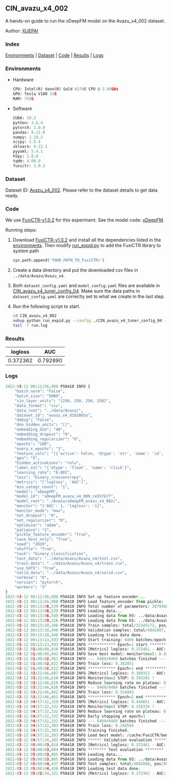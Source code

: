 ## CIN_avazu_x4_002

A hands-on guide to run the xDeepFM model on the Avazu_x4_002 dataset.

Author: [XUEPAI](https://github.com/xue-pai)

### Index
[Environments](#Environments) | [Dataset](#Dataset) | [Code](#Code) | [Results](#Results) | [Logs](#Logs)

### Environments
+ Hardware

  ```python
  CPU: Intel(R) Xeon(R) Gold 6278C CPU @ 2.60GHz
  GPU: Tesla V100 32G
  RAM: 755G

  ```

+ Software

  ```python
  CUDA: 10.2
  python: 3.6.4
  pytorch: 1.0.0
  pandas: 0.22.0
  numpy: 1.19.2
  scipy: 1.5.4
  sklearn: 0.22.1
  pyyaml: 5.4.1
  h5py: 2.8.0
  tqdm: 4.60.0
  fuxictr: 1.0.2
  ```

### Dataset
Dataset ID: [Avazu_x4_002](https://github.com/openbenchmark/BARS/blob/master/ctr_prediction/datasets/Avazu#Avazu_x4_002). Please refer to the dataset details to get data ready.

### Code

We use [FuxiCTR-v1.0.2](https://github.com/xue-pai/FuxiCTR/tree/v1.0.2) for this experiment. See the model code: [xDeepFM](https://github.com/xue-pai/FuxiCTR/blob/v1.0.2/fuxictr/pytorch/models/xDeepFM.py).

Running steps:

1. Download [FuxiCTR-v1.0.2](https://github.com/xue-pai/FuxiCTR/archive/refs/tags/v1.0.2.zip) and install all the dependencies listed in the [environments](#environments). Then modify [run_expid.py](./run_expid.py#L5) to add the FuxiCTR library to system path
    
    ```python
    sys.path.append('YOUR_PATH_TO_FuxiCTR/')
    ```

2. Create a data directory and put the downloaded csv files in `../data/Avazu/Avazu_x4`.

3. Both `dataset_config.yaml` and `model_config.yaml` files are available in [CIN_avazu_x4_tuner_config_04](./CIN_avazu_x4_tuner_config_04). Make sure the data paths in `dataset_config.yaml` are correctly set to what we create in the last step.

4. Run the following script to start.

    ```bash
    cd CIN_avazu_x4_002
    nohup python run_expid.py --config ./CIN_avazu_x4_tuner_config_04 --expid xDeepFM_avazu_x4_009_ce557b77 --gpu 0 > run.log &
    tail -f run.log
    ```

### Results

| logloss | AUC  |
|:--------------------:|:--------------------:|
| 0.372362 | 0.792890  |


### Logs
```python
2022-03-12 00:12:56,980 P58410 INFO {
    "batch_norm": "False",
    "batch_size": "5000",
    "cin_layer_units": "[250, 250, 250, 250]",
    "data_format": "csv",
    "data_root": "../data/Avazu/",
    "dataset_id": "avazu_x4_d102865a",
    "debug": "False",
    "dnn_hidden_units": "[]",
    "embedding_dim": "40",
    "embedding_dropout": "0",
    "embedding_regularizer": "0",
    "epochs": "100",
    "every_x_epochs": "1",
    "feature_cols": "[{'active': False, 'dtype': 'str', 'name': 'id', 'type': 'categorical'}, {'active': True, 'dtype': 'str', 'name': 'hour', 'preprocess': 'convert_hour', 'type': 'categorical'}, {'active': True, 'dtype': 'str', 'name': ['C1', 'banner_pos', 'site_id', 'site_domain', 'site_category', 'app_id', 'app_domain', 'app_category', 'device_id', 'device_ip', 'device_model', 'device_type', 'device_conn_type', 'C14', 'C15', 'C16', 'C17', 'C18', 'C19', 'C20', 'C21'], 'type': 'categorical'}, {'active': True, 'dtype': 'str', 'name': 'weekday', 'preprocess': 'convert_weekday', 'type': 'categorical'}, {'active': True, 'dtype': 'str', 'name': 'weekend', 'preprocess': 'convert_weekend', 'type': 'categorical'}]",
    "gpu": "5",
    "hidden_activations": "relu",
    "label_col": "{'dtype': 'float', 'name': 'click'}",
    "learning_rate": "0.001",
    "loss": "binary_crossentropy",
    "metrics": "['logloss', 'AUC']",
    "min_categr_count": "1",
    "model": "xDeepFM",
    "model_id": "xDeepFM_avazu_x4_009_ce557b77",
    "model_root": "./Avazu/xDeepFM_avazu_x4_002/",
    "monitor": "{'AUC': 1, 'logloss': -1}",
    "monitor_mode": "max",
    "net_dropout": "0",
    "net_regularizer": "0",
    "optimizer": "adam",
    "patience": "2",
    "pickle_feature_encoder": "True",
    "save_best_only": "True",
    "seed": "2019",
    "shuffle": "True",
    "task": "binary_classification",
    "test_data": "../data/Avazu/Avazu_x4/test.csv",
    "train_data": "../data/Avazu/Avazu_x4/train.csv",
    "use_hdf5": "True",
    "valid_data": "../data/Avazu/Avazu_x4/valid.csv",
    "verbose": "0",
    "version": "pytorch",
    "workers": "3"
}
2022-03-12 00:12:56,980 P58410 INFO Set up feature encoder...
2022-03-12 00:12:56,980 P58410 INFO Load feature_encoder from pickle: ../data/Avazu/avazu_x4_d102865a/feature_encoder.pkl
2022-03-12 00:13:06,539 P58410 INFO Total number of parameters: 347956016.
2022-03-12 00:13:06,539 P58410 INFO Loading data...
2022-03-12 00:13:06,540 P58410 INFO Loading data from h5: ../data/Avazu/avazu_x4_d102865a/train.h5
2022-03-12 00:13:09,216 P58410 INFO Loading data from h5: ../data/Avazu/avazu_x4_d102865a/valid.h5
2022-03-12 00:13:10,346 P58410 INFO Train samples: total/32343172, pos/5492052, neg/26851120, ratio/16.98%
2022-03-12 00:13:10,446 P58410 INFO Validation samples: total/4042897, pos/686507, neg/3356390, ratio/16.98%
2022-03-12 00:13:10,446 P58410 INFO Loading train data done.
2022-03-12 00:13:13,593 P58410 INFO Start training: 6469 batches/epoch
2022-03-12 00:13:13,593 P58410 INFO ************ Epoch=1 start ************
2022-03-12 01:48:00,938 P58410 INFO [Metrics] logloss: 0.372461 - AUC: 0.792684
2022-03-12 01:48:00,942 P58410 INFO Save best model: monitor(max): 0.420222
2022-03-12 01:48:02,561 P58410 INFO --- 6469/6469 batches finished ---
2022-03-12 01:48:02,622 P58410 INFO Train loss: 0.382451
2022-03-12 01:48:02,622 P58410 INFO ************ Epoch=1 end ************
2022-03-12 03:22:46,607 P58410 INFO [Metrics] logloss: 0.389312 - AUC: 0.782594
2022-03-12 03:22:46,610 P58410 INFO Monitor(max) STOP: 0.393282 !
2022-03-12 03:22:46,610 P58410 INFO Reduce learning rate on plateau: 0.000100
2022-03-12 03:22:46,610 P58410 INFO --- 6469/6469 batches finished ---
2022-03-12 03:22:46,662 P58410 INFO Train loss: 0.314493
2022-03-12 03:22:46,662 P58410 INFO ************ Epoch=2 end ************
2022-03-12 04:57:32,329 P58410 INFO [Metrics] logloss: 0.444651 - AUC: 0.762984
2022-03-12 04:57:32,332 P58410 INFO Monitor(max) STOP: 0.318334 !
2022-03-12 04:57:32,332 P58410 INFO Reduce learning rate on plateau: 0.000010
2022-03-12 04:57:32,332 P58410 INFO Early stopping at epoch=3
2022-03-12 04:57:32,332 P58410 INFO --- 6469/6469 batches finished ---
2022-03-12 04:57:32,383 P58410 INFO Train loss: 0.246544
2022-03-12 04:57:32,383 P58410 INFO Training finished.
2022-03-12 04:57:32,383 P58410 INFO Load best model: /cache/FuxiCTR/benchmarks/Avazu/xDeepFM_avazu_x4_002/avazu_x4_d102865a/xDeepFM_avazu_x4_009_ce557b77_model.ckpt
2022-03-12 04:57:34,283 P58410 INFO ****** Validation evaluation ******
2022-03-12 05:00:03,814 P58410 INFO [Metrics] logloss: 0.372461 - AUC: 0.792684
2022-03-12 05:00:03,884 P58410 INFO ******** Test evaluation ********
2022-03-12 05:00:03,885 P58410 INFO Loading data...
2022-03-12 05:00:03,885 P58410 INFO Loading data from h5: ../data/Avazu/avazu_x4_d102865a/test.h5
2022-03-12 05:00:04,437 P58410 INFO Test samples: total/4042898, pos/686507, neg/3356391, ratio/16.98%
2022-03-12 05:00:04,438 P58410 INFO Loading test data done.
2022-03-12 05:02:34,331 P58410 INFO [Metrics] logloss: 0.372362 - AUC: 0.792890

```

